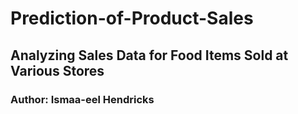 # Prediction-of-Product-Sales
## Analyzing Sales Data for Food Items Sold at Various Stores

### Author: Ismaa-eel Hendricks


